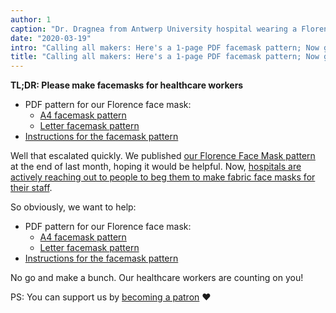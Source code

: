 ```yaml
---
author: 1
caption: "Dr. Dragnea from Antwerp University hospital wearing a Florence facemask"
date: "2020-03-19"
intro: "Calling all makers: Here's a 1-page PDF facemask pattern; Now go make some and help beat this thing"
title: "Calling all makers: Here's a 1-page PDF facemask pattern; Now go make some and help beat this thing"
---
```



<Note>

**TL;DR: Please make facemasks for healthcare workers**


 - PDF pattern for our Florence face mask:
   - [A4 facemask pattern](/florence-facemask-freesewing.org.a4.pdf)
   - [Letter facemask pattern](/florence-facemask-freesewing.org.letter.pdf)
 - [Instructions for the facemask pattern](/docs/designs/florence/instructions/)

</Note>

<YouTube id='VcQ69_ANsRA' />

Well that escalated quickly. 
We published [our Florence Face Mask pattern](/designs/florence/) at the end of last month, hoping it would be helpful. 
Now, [hospitals are actively reaching out to people to beg them to make fabric face masks for their staff](https://www.uza.be/mondmaskers).

So obviously, we want to help:

 - PDF pattern for our Florence face mask:
   - [A4 facemask pattern](/florence-facemask-freesewing.org.a4.pdf)
   - [Letter facemask pattern](/florence-facemask-freesewing.org.letter.pdf)
 - [Instructions for the facemask pattern](/docs/designs/florence/instructions/)

No go and make a bunch. Our healthcare workers are counting on you!

<Note>

PS: You can support us by [becoming a patron](/patrons/join/) ❤️
</Note>

